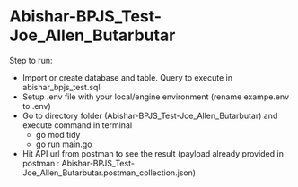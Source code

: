 # Abishar-BPJS_Test-Joe_Allen_Butarbutar

Step to run:
- Import or create database and table. Query to execute in abishar_bpjs_test.sql
- Setup .env file with your local/engine environment (rename exampe.env to .env)
- Go to directory folder (Abishar-BPJS_Test-Joe_Allen_Butarbutar) and execute command in terminal
    * go mod tidy
    * go run main.go
- Hit API url from postman to see the result (payload already provided in postman : Abishar-BPJS_Test-Joe_Allen_Butarbutar.postman_collection.json)
